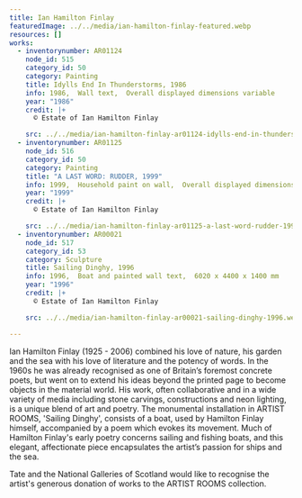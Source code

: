 ```yaml
---
title: Ian Hamilton Finlay
featuredImage: ../../media/ian-hamilton-finlay-featured.webp
resources: []
works:
  - inventorynumber: AR01124
    node_id: 515
    category_id: 50
    category: Painting
    title: Idylls End In Thunderstorms, 1986
    info: 1986,  Wall text,  Overall displayed dimensions variable
    year: "1986"
    credit: |+
      © Estate of Ian Hamilton Finlay

    src: ../../media/ian-hamilton-finlay-ar01124-idylls-end-in-thunderstorms-1986.webp
  - inventorynumber: AR01125
    node_id: 516
    category_id: 50
    category: Painting
    title: "A LAST WORD: RUDDER, 1999"
    info: 1999,  Household paint on wall,  Overall displayed dimensions variable
    year: "1999"
    credit: |+
      © Estate of Ian Hamilton Finlay

    src: ../../media/ian-hamilton-finlay-ar01125-a-last-word-rudder-1999.webp
  - inventorynumber: AR00021
    node_id: 517
    category_id: 53
    category: Sculpture
    title: Sailing Dinghy, 1996
    info: 1996,  Boat and painted wall text,  6020 x 4400 x 1400 mm
    year: "1996"
    credit: |+
      © Estate of Ian Hamilton Finlay

    src: ../../media/ian-hamilton-finlay-ar00021-sailing-dinghy-1996.webp

---
```


Ian Hamilton Finlay (1925 - 2006) combined his love of nature, his garden and the sea with his love of literature and the potency of words. In the 1960s he was already recognised as one of Britain’s foremost concrete poets, but went on to extend his ideas beyond the printed page to become objects in the material world. His work, often collaborative and in a wide variety of media including stone carvings, constructions and neon lighting, is a unique blend of art and poetry. The monumental installation in ARTIST ROOMS, 'Sailing Dinghy', consists of a boat, used by Hamilton Finlay himself, accompanied by a poem which evokes its movement. Much of Hamilton Finlay's early poetry concerns sailing and fishing boats, and this elegant, affectionate piece encapsulates the artist’s passion for ships and the sea.

Tate and the National Galleries of Scotland would like to recognise the artist's generous donation of works to the ARTIST ROOMS collection.